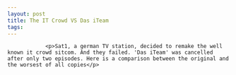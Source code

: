 ```yaml
---
layout: post
title: The IT Crowd VS Das iTeam
tags:
---
```



                <p>Sat1, a german TV station, decided to remake the well known it crowd sitcom. And they failed. 'Das iTeam' was cancelled after only two episodes. Here is a comparison between the original and the worsest of all copies</p>
<div style="text-align:center"><object type="application/x-shockwave-flash" style="width:425px; height:350px" data="http://www.youtube.com/v/Q9RLaKUiiqk"><param name="movie" value="http://www.youtube.com/v/Q9RLaKUiiqk"></param></object></div>
